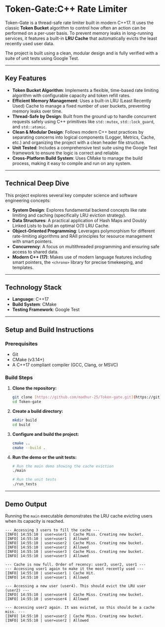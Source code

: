 # Token-Gate:C++ Rate Limiter

Token-Gate is a thread-safe rate limiter built in modern C++17. It uses the classic **Token Bucket** algorithm to control how often an action can be performed on a per-user basis. To prevent memory leaks in long-running services, it features a built-in **LRU Cache** that automatically evicts the least recently used user data.

The project is built using a clean, modular design and is fully verified with a suite of unit tests using Google Test.

---
## Key Features

* **Token Bucket Algorithm**: Implements a flexible, time-based rate limiting algorithm with configurable capacity and token refill rates.
* **Efficient Memory Management**: Uses a built-in LRU (Least Recently Used) Cache to manage a fixed number of user buckets, preventing memory leaks over time.
* **Thread-Safe by Design**: Built from the ground up to handle concurrent requests safely using C++ primitives like `std::mutex`, `std::lock_guard`, and `std::atomic`.
* **Clean & Modular Design**: Follows modern C++ best practices by separating concerns into logical components (Logger, Metrics, Cache, etc.) and organizing the project with a clean header file structure.
* **Unit Tested**: Includes a comprehensive test suite using the Google Test framework to ensure the logic is correct and reliable.
* **Cross-Platform Build System**: Uses CMake to manage the build process, making it easy to compile and run on any system.

---

## Technical Deep Dive

This project explores several key computer science and software engineering concepts:

* **System Design**: Explores fundamental backend concepts like rate limiting and caching (specifically LRU eviction strategy).
* **Data Structures**: A practical application of Hash Maps and Doubly Linked Lists to build an optimal O(1) LRU Cache.
* **Object-Oriented Programming**: Leverages polymorphism for different rate-limiting algorithms and RAII principles for resource management with smart pointers.
* **Concurrency**: A focus on multithreaded programming and ensuring safe access to shared data.
* **Modern C++ (17)**: Makes use of modern language features including smart pointers, the `<chrono>` library for precise timekeeping, and templates.

---

## Technology Stack

* **Language**: C++17
* **Build System**: CMake
* **Testing Framework**: Google Test

---

## Setup and Build Instructions

### Prerequisites
* Git
* CMake (v3.14+)
* A C++17 compliant compiler (GCC, Clang, or MSVC)

### Build Steps

1.  **Clone the repository:**
    ```bash
    git clone [https://github.com/madhur-25/Token-gate.git](https://github.com/madhur-25/Token-gate.git)
    cd Token-gate
    ```

2.  **Create a build directory:**
    ```bash
    mkdir build
    cd build
    ```

3.  **Configure and build the project:**
    ```bash
    cmake ..
    cmake --build .
    ```

4.  **Run the demo or the unit tests:**
    ```bash
    # Run the main demo showing the cache eviction
    ./main

    # Run the unit tests
    ./run_tests
    ```

---

## Demo Output

Running the `main` executable demonstrates the LRU cache evicting users when its capacity is reached.

```
--- Accessing 3 users to fill the cache ---
[INFO] 14:55:10 | user=user1 | Cache Miss. Creating new bucket.
[INFO] 14:55:10 | user=user1 | Allowed
[INFO] 14:55:10 | user=user2 | Cache Miss. Creating new bucket.
[INFO] 14:55:10 | user=user2 | Allowed
[INFO] 14:55:10 | user=user3 | Cache Miss. Creating new bucket.
[INFO] 14:55:10 | user=user3 | Allowed

--- Cache is now full. Order of recency: user3, user2, user1 ---
--- Accessing user1 again to make it the most recently used ---
[INFO] 14:55:10 | user=user1 | Cache Hit.
[INFO] 14:55:10 | user=user1 | Allowed

--- Accessing a new user (user4). This should evict the LRU user (user2) ---
[INFO] 14:55:10 | user=user4 | Cache Miss. Creating new bucket.
[INFO] 14:55:10 | user=user4 | Allowed

--- Accessing user2 again. It was evicted, so this should be a cache miss. ---
[INFO] 14:55:10 | user=user2 | Cache Miss. Creating new bucket.
[INFO] 14:55:10 | user=user2 | Allowed
```
